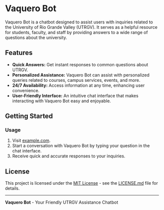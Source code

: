 # Vaquero Bot

Vaquero Bot is a chatbot designed to assist users with inquiries related to the University of Rio Grande Valley (UTRGV). It serves as a helpful resource for students, faculty, and staff by providing answers to a wide range of questions about the university.

## Features

- **Quick Answers:** Get instant responses to common questions about UTRGV.
- **Personalized Assistance:** Vaquero Bot can assist with personalized queries related to courses, campus services, events, and more.
- **24/7 Availability:** Access information at any time, enhancing user convenience.
- **User-Friendly Interface:** An intuitive chat interface that makes interacting with Vaquero Bot easy and enjoyable.

## Getting Started

### Usage

1. Visit [example.com](https://www.example.com).
2. Start a conversation with Vaquero Bot by typing your question in the chat interface.
3. Receive quick and accurate responses to your inquiries.

## License

This project is licensed under the [MIT License](LICENSE.md) - see the [LICENSE.md](LICENSE.md) file for details.

---

**Vaquero Bot** - Your Friendly UTRGV Assistance Chatbot

